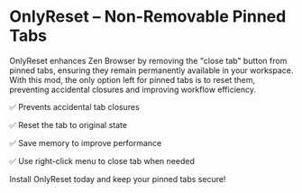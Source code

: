 # OnlyReset – Non-Removable Pinned Tabs

OnlyReset enhances Zen Browser by removing the "close tab" button from pinned tabs, ensuring they remain permanently available in your workspace. With this mod, the only option left for pinned tabs is to reset them, preventing accidental closures and improving workflow efficiency.


✅ Prevents accidental tab closures
 
✅ Reset the tab to original state
 
✅ Save memory to improve performance
 
✅ Use right-click menu to close tab when needed


Install OnlyReset today and keep your pinned tabs secure!
